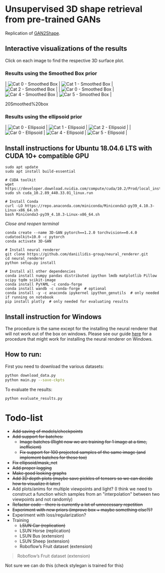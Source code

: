 # Unsupervised 3D shape retrieval from pre-trained GANs
Replication of [GAN2Shape](https://github.com/XingangPan/GAN2Shape).

## Interactive visualizations of the results
Click on each image to find the respective 3D surface plot.

### Results using the Smoothed Box prior
| ![Cat 0 - Smoothed Box](docs/Cat%20-%20Smoothed%20box/plotly__im_0.gif) | ![Cat 1 - Smoothed Box](docs/Cat%20-%20Smoothed%20box/plotly__im_1.gif) | ![Cat 2 - Smoothed Box](docs/Cat%20-%20Smoothed%20box/plotly__im_2.gif) |
| ![Car 0 - Smoothed Box](docs/Car%20-%20Smoothed%20box/plotly__im_0.gif) | ![Car 4 - Smoothed Box](docs/Car%20-%20Smoothed%20box/plotly__im_4.gif) | ![Car 5 - Smoothed Box](docs/Car%20-%20Smoothed%20box/plotly__im_5.gif) |

20Smoothed%20box
### Results using the ellipsoid prior
| ![Cat 0 - Ellipsoid](docs/Cat%20-%20Ellipsoid/plotly__im_0.gif) | ![Cat 1 - Ellipsoid](docs/Cat%20-%20Ellipsoid/plotly__im_1.gif) | ![Cat 2 - Ellipsoid](docs/Cat%20-%20Ellipsoid/plotly__im_2.gif) |
| ![Car 0 - Ellipsoid](docs/Car%20-%20Ellipsoid/plotly__im_0.gif) | ![Car 4 - Ellipsoid](docs/Car%20-%20Ellipsoid/plotly__im_4.gif) | ![Car 5 - Ellipsoid](docs/Car%20-%20Ellipsoid/plotly__im_5.gif) |

## Install instructions for Ubuntu 18.04.6 LTS with CUDA 10+ compatible GPU
```
sudo apt update
sudo apt install build-essential
```
```
# CUDA toolkit
wget https://developer.download.nvidia.com/compute/cuda/10.2/Prod/local_installers/cuda_10.2.89_440.33.01_linux.run
sudo sh cuda_10.2.89_440.33.01_linux.run
```
```
# Install Conda
curl -LO https://repo.anaconda.com/miniconda/Miniconda3-py39_4.10.3-Linux-x86_64.sh
bash Miniconda3-py39_4.10.3-Linux-x86_64.sh
```
*Close and reopen terminal*
```
conda create --name 3D-GAN pytorch==1.2.0 torchvision==0.4.0 cudatoolkit=10.0 -c pytorch
conda activate 3D-GAN
```
```
# Install neural renderer
git clone https://github.com/daniilidis-group/neural_renderer.git
cd neural_renderer
python setup.py install
```
```
# Install all other dependencies
conda install numpy pandas distributed ipython lmdb matplotlib Pillow scipy tqdm scikit-image
conda install PyYAML -c conda-forge
conda install wandb -c conda-forge  # optional
conda install -y -c anaconda ipykernel ipython_genutils  # only needed if running on notebook
pip install plotly  # only needed for evaluating results
```

## Install instruction for Windows
The procedure is the same except for the installing the neural renderer that will not work out of the box on windows.
Please see our guide [here](https://github.com/alessioGalatolo/GAN-2D-to-3D/tree/nr-windows-instructions) for a procedure that might work for installing the neural renderer on Windows.

## How to run:
First you need to download the various datasets:
```sh
python download_data.py
python main.py --save-ckpts
```
To evaluate the results:
```
python evaluate_results.py
```

# Todo-list
- ~~Add saving of models/checkpoints~~
- ~~Add support for batches:~~
  - ~~Image batches (Right now we are training for 1 image at a time, inefficient)~~
  - ~~Fix support for 100 projected samples of the same image (and implement batches for these too)~~
- ~~Fix ellipsoid/mask_net~~
- ~~Add proper logging~~
- ~~Make good looking graphs~~
- ~~Add 3D depth plots (maybe save pickles of tensors so we can decide how to visualize it later)~~
- Add plots/anims for multiple viewpoints and light? 
  (I think we need to construct a function which samples from an "interpolation" between two viewpoints and not randomly)
- ~~Refactor code - there is currently a lot of unnecessary repetition~~
- ~~Experiment with new priors (improve box + maybe something else?)?~~
- Experiment with loss/regularization?
- Training
  - ~~LSUN Car (replication)~~
  - LSUN Horse (replication)
  - LSUN Bus (extension)
  - LSUN Sheep (extension)
  - Roboflow’s Fruit dataset (extension)  



>Roboflow’s Fruit dataset (extension)  

Not sure we can do this (check stylegan is trained for this)
